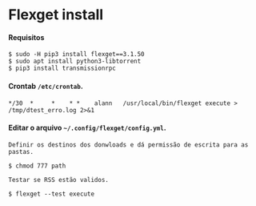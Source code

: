 # Flexget install

#### Requisitos
```
$ sudo -H pip3 install flexget==3.1.50
$ sudo apt install python3-libtorrent
$ pip3 install transmissionrpc
```
#### Crontab `/etc/crontab`.
```
*/30  *     *    * *    alann   /usr/local/bin/flexget execute > /tmp/dtest_erro.log 2>&1
```

#### Editar o arquivo `~/.config/flexget/config.yml`.
```
Definir os destinos dos donwloads e dá permissão de escrita para as pastas.

$ chmod 777 path

Testar se RSS estão validos.

$ flexget --test execute

```
